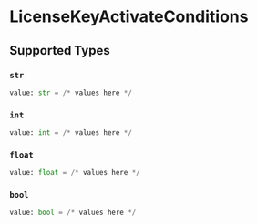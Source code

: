 # LicenseKeyActivateConditions


## Supported Types

### `str`

```python
value: str = /* values here */
```

### `int`

```python
value: int = /* values here */
```

### `float`

```python
value: float = /* values here */
```

### `bool`

```python
value: bool = /* values here */
```

